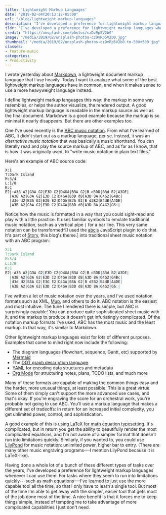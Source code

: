 ```yaml
---
title: 'Lightweight Markup Languages'
date: "2019-02-04T20:13:12-05:00"
url: "/blog/lightweight-markup-languages"
description: "I've developed a preference for lightweight markup languages whenever I can use them, which turns out to be most of the time."
tldr: "I've developed a preference for lightweight markup languages whenever I can use them, which turns out to be most of the time. In this article I explore the tradeoffs of ABC music notation, diagramming languages, YAML, org-mode, and math equation typesetting."
credit: "https://unsplash.com/photos/czDvRp5V2b0"
image: "/media/2019/02/unsplash-photos-czDvRp5V2b0.jpg"
thumbnail: "/media/2019/02/unsplash-photos-czDvRp5V2b0.tn-500x500.jpg"
classes:
- feature-music
categories:
- Productivity
---
```

I wrote yesterday about [Markdown](/blog/markdown/), a lightweight document markup language that I use heavily.
Today I want to analyze what some of the best lightweight markup languages have in common, and when it makes sense to use a more heavyweight language instead.
<!--more-->

I define lightweight markup languages this way: the markup in some way resembles, or helps the author visualize, the rendered output.
A good lightweight markup language is readable in the markup source as well as the final document.
Markdown is a good example because the markup is so minimal it nearly disappears.
But there are other examples too.

One I've used recently is the [ABC music notation](http://abcnotation.com/).
From what I've learned of ABC, it didn't start out as a markup language, per se.
Instead, it was an *alternative music notation* that was basically a music shorthand.
You can literally read and play the source markup of ABC, and as far as I know, that is how it was originally used, to "write music notation in plain text files."

Here's an example of ABC source code:

```
X:1
T:Dark Island
M:3/4
L:1/8
K:C
E2|:A3B A2|G3A G2|E3D C2|D4GA|B3A G2|B d3DD|B3d B2|A3DE|
  |A3B A2|G3A G2|E3D C2|D4GA|B3D dB|A3D BA|G4G2|G4Bc|
  |d3e d2|B3A G2|E3G E2|D4GA|B3A G2|B d3B2|B4dB|A4DE|
  |A3B A2|G3A G2|E3D C2|D4GA|B3D dB|A3D BA|G4G2|G6:|
```

Notice how the music is formatted in a way that you could sight-read and play with a little practice.
It uses familiar symbols to emulate traditional music notation, such as a vertical pipe `|` for a bar line.
This very same notation can be transformed^[I used the [abcjs](https://abcjs.net/) JavaScript plugin to do that. It's part of [Story](https://story.xaprb.com), this blog's theme.] into traditional sheet music notation with an ABC program:

```abc
X:1
T:Dark Island
M:3/4
L:1/8
K:C
E2|:A3B A2|G3A G2|E3D C2|D4GA|B3A G2|B d3DD|B3d B2|A3DE|
  |A3B A2|G3A G2|E3D C2|D4GA|B3D dB|A3D BA|G4G2|G4Bc|
  |d3e d2|B3A G2|E3G E2|D4GA|B3A G2|B d3B2|B4dB|A4DE|
  |A3B A2|G3A G2|E3D C2|D4GA|B3D dB|A3D BA|G4G2|G6:|
```

I've written a lot of music notation over the years, and I've used notation formats such as XML, [Mup](http://arkkra.com/), and others to do it.
ABC notation is the easiest and most intuitive.
The tune I rendered there is simple, but ABC is surprisingly capable!
You can produce quite sophisticated sheet music with it, and the markup to produce it doesn't get infuriatingly complicated.
Of the notation markup formats I've used, ABC has the most music and the least markup.
In that way, it's similar to Markdown.

Other lightweight markup languages exist for lots of different purposes.
Examples that come to mind right now include the following:

* The diagram languages (flowchart, sequence, Gantt, etc) supported by [Mermaid](https://mermaidjs.github.io/)
* The [DOT graph description language](https://en.wikipedia.org/wiki/DOT_%28graph_description_language%29)
* [YAML](https://yaml.org/) for encoding data structures and metadata
* [Org Mode](https://orgmode.org) for structuring notes, plans, TODO lists, and much more

Many of these formats are capable of making the common things easy and the harder, more unusual things, at least possible.
This is a great virtue.
Some of them simply can't support the more advanced use cases, and that's okay.
If you're engraving the score for an orchestral work, you're probably not going to use ABC.
You'll use a markup language that makes a different set of tradeoffs: in return for an increased initial complexity, you get unlimited power, control, and sophistication.

A good example of this is [using LaTeX for math equation typesetting](/blog/math-equation-typesetting-with-latex).
It's complicated, but in return you get the ability to beautifully render the most complicated equations, and I'm not aware of a simpler format that doesn't run into limitations quickly.
Similarly, if you wanted to, you could use [LilyPond](https://en.wikipedia.org/wiki/LilyPond) for music notation: unlimited power, higher bar to entry.
(There are many other music engraving programs---I mention LilyPond because it is LaTeX-like).

Having done a whole lot of a bunch of these different types of tasks over the years, I've developed a preference for lightweight markup languages whenever I can use them.
For tasks where they seem to run into limitations quickly---such as math equations---I've learned to just use the more capable tool all the time, so that I only have to learn a single tool.
But most of the time I'm able to get away with the simpler, easier tool that gets most of the job done most of the time.
A nice benefit is that it forces me to keep things simple, instead of tempting me to take advantage of more complicated capabilities I just don't need.
